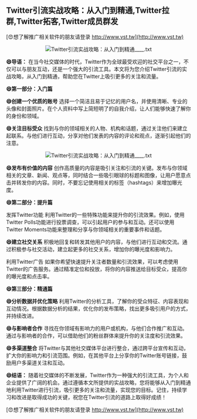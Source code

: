 ## **Twitter引流实战攻略：从入门到精通,Twitter拉群,Twitter拓客,Twitter成员群发**

[😍想了解推广相关软件的朋友请登录 http://www.vst.tw](http://www.vst.tw)

 <center><img src="https://vst.tw/MP4/tuiguang/png/4.png" alt="Twitter引流实战攻略：从入门到精通____.txt"></center>

**😄导语：**
在当今社交媒体的时代，Twitter作为全球最受欢迎的社交平台之一，不仅可以与朋友互动，还是一个强大的引流工具。本文将为您介绍Twitter引流的实战攻略，从入门到精通，帮助您在Twitter上吸引更多的关注和流量。

**😄第一部分：入门篇**

**😄创建一个优质的账号**
选择一个简洁且易于记忆的用户名，并使用清晰、专业的头像和封面照片。在个人资料中写上简短明了的自我介绍，让人们能够快速了解你的身份和领域。

**😄关注目标受众**
找到与你的领域相关的人物、机构和话题，通过关注他们来建立起联系。与他们进行互动，分享对他们发表的内容的评论和观点，逐渐引起他们的注意。

 <center><img src="https://vst.tw/MP4/tuiguang/png/6.png" alt="Twitter引流实战攻略：从入门到精通____.txt"></center>

**😄发布有价值的内容**
创作高质量的内容是吸引关注和引流的关键。发布与你领域相关的文章、新闻、观点等，同时结合一些吸引眼球的标题和图像，让用户愿意点击并转发你的内容。同时，不要忘记使用相关的标签（hashtags）来增加曝光度。

**😄第二部分：提升篇**

发挥Twitter功能
利用Twitter的一些特殊功能来提升你的引流效果。例如，使用Twitter Polls功能进行投票调查，可以引起用户的参与和互动。还可以使用Twitter Moments功能来整理和分享与你领域相关的重要事件和话题。

**😄建立社交关系**
积极地回复和转发其他用户的内容，与他们进行互动和交流。通过积极参与社交活动，建立起更多的社交关系，增加你的曝光度和影响力。

利用Twitter广告
如果你希望快速提升关注者数量和引流效果，可以考虑使用Twitter的广告服务。通过精准定位和投放，将你的内容推送给目标受众，提高你的曝光度和点击率。

**😄第三部分：精通篇**

**😄分析数据并优化策略**
利用Twitter的分析工具，了解你的受众特征、内容表现和互动情况。根据数据分析的结果，优化你的发布策略，找出更多吸引用户的方式，并持续改进。

**😄与影响者合作**
寻找在你领域有影响力的用户或机构，与他们合作推广和互动。通过与影响者的合作，可以借助他们的粉丝群体来提升你的关注度和引流效果。

**😄多渠道整合**
将Twitter与其他社交媒体平台进行整合，通过跨平台宣传和互动，扩大你的影响力和引流范围。例如，在其他平台上分享你的Twitter账号链接，鼓励用户多渠道关注和互动。

**😄结语：**
随着社交媒体的不断发展，Twitter作为一种强大的引流工具，为个人和企业提供了广阔的机会。通过遵循本文所提供的实战攻略，您将能够从入门到精通地利用Twitter进行引流，吸引更多的关注和流量，实现您的目标。记住，持续学习和改进是取得成功的关键，祝您在Twitter引流的道路上取得好成绩！

[😍想了解推广相关软件的朋友请登录 http://www.vst.tw](http://www.vst.tw)



